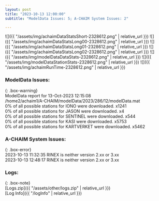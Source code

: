 ```yaml
---
layout: post
title: "2023-10-13 12:00:00"
subtitle: "ModelData Issues: 5; A-CHAIM System Issues: 2"

---
```


![]({{ "/assets/img/achaimDataStatsShort-2328612.png" | relative_url }})
![]({{ "/assets/img/achaimDataStatsLong00-2328612.png" | relative_url }})
![]({{ "/assets/img/achaimDataStatsLong01-2328612.png" | relative_url }})
![]({{ "/assets/img/achaimDataStatsLong02-2328612.png" | relative_url }})
![]({{ "/assets/img/modelDataDataStats-2328612.png" | relative_url }})
![]({{ "/assets/img/modelDataStationStats-2328612.png" | relative_url }})
![]({{ "/assets/img/achaimRunTime-2328612.png" | relative_url }})


### ModelData Issues:  
  
{: .box-warning}  
 ModelData report for 13-Oct-2023 12:15:08   
 /home2/achaim1/A-CHAIM/modelData/2023/286/12/modelData.mat   
 0% of all possible stations for IONO were downloaded. x1241   
 0% of all possible stations for JASON were downloaded. x4   
 0% of all possible stations for SENTINEL were downloaded. x544   
 0% of all possible stations for KASI were downloaded. x5753   
 0% of all possible stations for KARTVERKET were downloaded. x5462   
  
### A-CHAIM System Issues:  
  
{: .box-error}  
2023-10-13 11:32:35 RINEX is neither version 2.xx or 3.xx  
2023-10-13 12:48:17 RINEX is neither version 2.xx or 3.xx  

### Logs:  
  
{: .box-note}  
[Logs.zip]({{ "/assets/other/logs.zip" | relative_url }})  
[Log Info]({{ "/logInfo" | relative_url }})  
